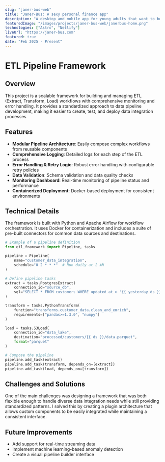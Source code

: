 ```yaml
---
slug: "janer-bus-web"
title: "Janer-Bus: A sexy personal finance app"
description: "A desktop and mobile app for young adults that want to become more responsible with their finances."
featuredImage: "/images/projects/janer-bus-web/janerbus-home.png"
technologies: ["Astro", "Netlify"]
liveUrl: "https://janer-bus.com"
featured: true
date: "Feb 2025 - Present"
---
```


# ETL Pipeline Framework

## Overview

This project is a scalable framework for building and managing ETL (Extract, Transform, Load) workflows with comprehensive monitoring and error handling. It provides a standardized approach to data pipeline development, making it easier to create, test, and deploy data integration processes.

## Features

- **Modular Pipeline Architecture**: Easily compose complex workflows from reusable components
- **Comprehensive Logging**: Detailed logs for each step of the ETL process
- **Error Handling & Retry Logic**: Robust error handling with configurable retry policies
- **Data Validation**: Schema validation and data quality checks
- **Monitoring Dashboard**: Real-time monitoring of pipeline status and performance
- **Containerized Deployment**: Docker-based deployment for consistent environments

## Technical Details

The framework is built with Python and Apache Airflow for workflow orchestration. It uses Docker for containerization and includes a suite of pre-built connectors for common data sources and destinations.

```python
# Example of a pipeline definition
from etl_framework import Pipeline, tasks

pipeline = Pipeline(
    name="customer_data_integration",
    schedule="0 2 * * *"  # Run daily at 2 AM
)

# Define pipeline tasks
extract = tasks.PostgresExtract(
    connection_id="source_db",
    sql="SELECT * FROM customers WHERE updated_at > '{{ yesterday_ds }}'"
)

transform = tasks.PythonTransform(
    function="transforms.customer_data.clean_and_enrich",
    requirements=["pandas>=1.3.0", "numpy"]
)

load = tasks.S3Load(
    connection_id="data_lake",
    destination="processed/customers/{{ ds }}/data.parquet",
    format="parquet"
)

# Compose the pipeline
pipeline.add_task(extract)
pipeline.add_task(transform, depends_on=[extract])
pipeline.add_task(load, depends_on=[transform])
```

## Challenges and Solutions

One of the main challenges was designing a framework that was both flexible enough to handle diverse data integration needs while still providing standardized patterns. I solved this by creating a plugin architecture that allows custom components to be easily integrated while maintaining a consistent interface.

## Future Improvements

- Add support for real-time streaming data
- Implement machine learning-based anomaly detection
- Create a visual pipeline builder interface
